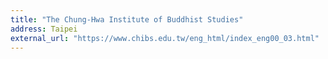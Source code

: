 ```yaml
---
title: "The Chung-Hwa Institute of Buddhist Studies"
address: Taipei
external_url: "https://www.chibs.edu.tw/eng_html/index_eng00_03.html"
---
```


